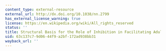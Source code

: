 ```yaml
---
content_type: external-resource
external_url: http://dx.doi.org/10.1038/nn.2799
has_external_license_warning: true
license: https://en.wikipedia.org/wiki/All_rights_reserved
status: ''
title: Structural Basis for the Role of Inhibition in Facilitating Adult Brain Plasticity
uid: 63c137c7-9d06-44f9-a2bf-172ad938bb31
wayback_url: ''
---
```

